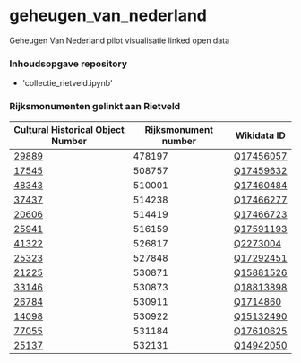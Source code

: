 # geheugen_van_nederland
Geheugen Van Nederland pilot visualisatie linked open data

### Inhoudsopgave repository

- 'collectie_rietveld.ipynb' 



### Rijksmonumenten gelinkt aan Rietveld

| Cultural Historical Object Number | Rijksmonument number | Wikidata ID | 
| -------             | --- | --- |
| [29889](https://linkeddata.cultureelerfgoed.nl/cho-kennis/id/rijksmonument/29889) | 478197 | [Q17456057](http://www.wikidata.org/entity/Q17456057)|
| [17545](https://linkeddata.cultureelerfgoed.nl/cho-kennis/id/rijksmonument/17545) | 508757 | [Q17459632](http://www.wikidata.org/entity/Q17459632)|
| [48343](https://linkeddata.cultureelerfgoed.nl/cho-kennis/id/rijksmonument/48343) | 510001 | [Q17460484](http://www.wikidata.org/entity/Q17460484)|
| [37437](https://linkeddata.cultureelerfgoed.nl/cho-kennis/id/rijksmonument/37437) | 514238 | [Q17466277](http://www.wikidata.org/entity/Q17466277)|
| [20606](https://linkeddata.cultureelerfgoed.nl/cho-kennis/id/rijksmonument/20606) | 514419 | [Q17466723](http://www.wikidata.org/entity/Q17466723)|
| [25941](https://linkeddata.cultureelerfgoed.nl/cho-kennis/id/rijksmonument/25941) | 516159 | [Q17591193](http://www.wikidata.org/entity/Q17591193)|
| [41322](https://linkeddata.cultureelerfgoed.nl/cho-kennis/id/rijksmonument/41322) | 526817 | [Q2273004](http://www.wikidata.org/entity/Q2273004)|
| [25323](https://linkeddata.cultureelerfgoed.nl/cho-kennis/id/rijksmonument/25323) | 527848 | [Q17292451](http://www.wikidata.org/entity/Q17292451)|
| [21225](https://linkeddata.cultureelerfgoed.nl/cho-kennis/id/rijksmonument/21225) | 530871 | [Q15881526](http://www.wikidata.org/entity/Q15881526)|
| [33146](https://linkeddata.cultureelerfgoed.nl/cho-kennis/id/rijksmonument/33146) | 530873 | [Q18813898](http://www.wikidata.org/entity/Q18813898)|
| [26784](https://linkeddata.cultureelerfgoed.nl/cho-kennis/id/rijksmonument/26784) | 530911 | [Q1714860](http://www.wikidata.org/entity/Q1714860)|
| [14098](https://linkeddata.cultureelerfgoed.nl/cho-kennis/id/rijksmonument/14098) | 530922 | [Q15132490](http://www.wikidata.org/entity/Q15132490)|
| [77055](https://linkeddata.cultureelerfgoed.nl/cho-kennis/id/rijksmonument/77055) | 531184 | [Q17610625](http://www.wikidata.org/entity/Q17610625)|
| [25137](https://linkeddata.cultureelerfgoed.nl/cho-kennis/id/rijksmonument/25137) | 532131 | [Q14942050](http://www.wikidata.org/entity/Q14942050)|






